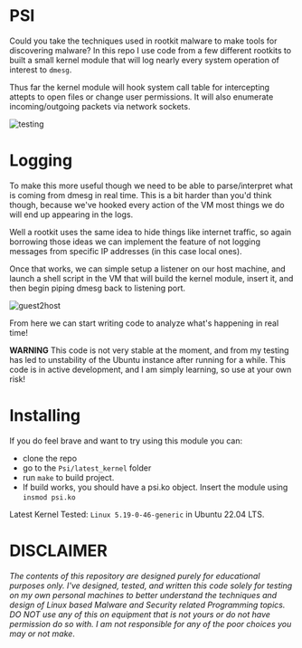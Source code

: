 # PSI 
Could you take the techniques used in rootkit malware to make tools for discovering malware?
In this repo I use code from a few different rootkits to built a small kernel module that will log nearly every system operation of interest to `dmesg`. 

Thus far the kernel module will hook system call table for intercepting attepts to open files or change user permissions. It will also enumerate incoming/outgoing packets via network sockets. 

![testing](https://raw.githubusercontent.com/cas1m1r/Psi/master/testing.gif)


# Logging 
To make this more useful though we need to be able to parse/interpret what is coming from dmesg in real time. This is a bit harder than you'd think though, because we've hooked every action of the VM most things we do will end up appearing in the logs. 

Well a rootkit uses the same idea to hide things like internet traffic, so again borrowing those ideas we can implement the feature of not logging messages from specific IP addresses (in this case local ones). 

Once that works, we can simple setup a listener on our host machine, and launch a shell script in the VM that will build the kernel module, insert it, and then begin piping dmesg back to listening port.

![guest2host](https://github.com/cas1m1r/Psi/raw/master/guest2host.gif)

From here we can start writing code to analyze what's happening in real time!


**WARNING** This code is not very stable at the moment, and from my testing has led to unstability of the Ubuntu instance after running for a while. This code is in active development, and I am simply learning, so use at your own risk!

# Installing 
If you do feel brave and want to try using this module you can:
  * clone the repo
  * go to the `Psi/latest_kernel` folder
  * run `make` to build project.
  * If build works, you should have a psi.ko object. Insert the module using `insmod psi.ko`

Latest Kernel Tested: 
`Linux 5.19-0-46-generic` in Ubuntu 22.04 LTS. 

# **DISCLAIMER**
*The contents of this repository are designed purely for educational purposes only. I've designed, tested, and written this code solely for testing on my own personal machines to better understand the techniques and design of Linux based Malware and Security related Programming topics. DO NOT use any of this on equipment that is not yours or do not have permission do so with. I am not responsible for any of the poor choices you may or not make*. 
